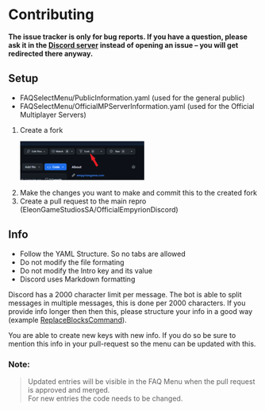 # Contributing

**The issue tracker is only for bug reports. If you have a question, please ask it in the [Discord server](https://discord.gg/empyrion) instead of opening an issue – you will get redirected there anyway.**

## Setup

- FAQSelectMenu/PublicInformation.yaml (used for the general public)
- FAQSelectMenu/OfficialMPServerInformation.yaml (used for the Official Multiplayer Servers)

1. Create a fork
	<p>
    <img src="https://raw.githubusercontent.com/EleonGameStudiosSA/OfficialEmpyrionDiscord/main/.github/Assets/CreateFork.png" width="250" alt="FAQ Menu"/></a>
    </p>
2. Make the changes you want to make and commit this to the created fork
3. Create a pull request to the main repro (EleonGameStudiosSA/OfficialEmpyrionDiscord)

## Info

- Follow the YAML Structure. So no tabs are allowed
- Do not modify the file formating
- Do not modify the Intro key and its value
- Discord uses Markdown formatting

Discord has a 2000 character limit per message. The bot is able to split messages in multiple messages, this is done per 2000 characters. If you provide info longer then then this, please structure your info in a good way (example [ReplaceBlocksCommand](https://github.com/EleonGameStudiosSA/OfficialEmpyrionDiscord/blob/main/FAQSelectMenu/PublicInformation.yaml)).

You are able to create new keys with new info. If you do so be sure to mention this info in your pull-request so the menu can be updated with this.

### Note: 
> Updated entries will be visible in the FAQ Menu when the pull request is approved and merged.  
For new entries the code needs to be changed.
